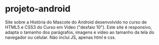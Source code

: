 # projeto-android
Site sobre a História do Mascote do Android desenvolvido no curso de HTML5 e CSS3 do Curso em Video ("desfaio 10").
Este site é responsivo, adapta o tamanho dos parágrafos, imagens e video ao tamanho da tela do navegador ou celular.
Não inclui JS, apenas html e css.

